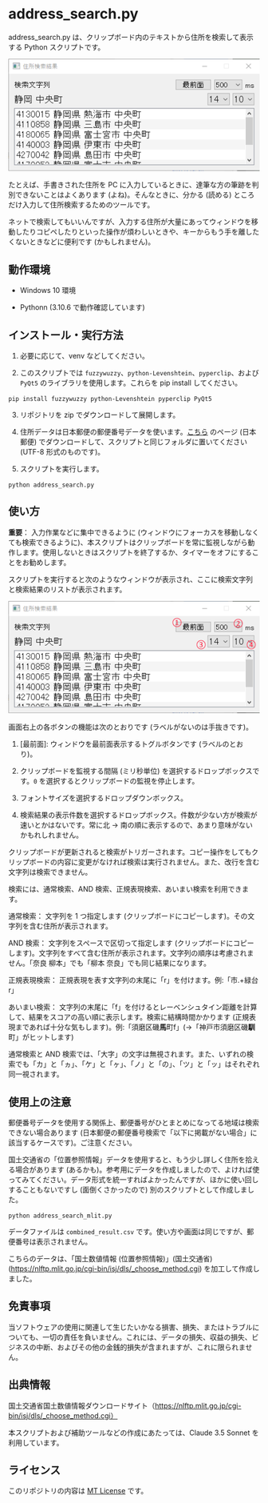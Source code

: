 # address_search.py
 
address_search.py は、クリップボード内のテキストから住所を検索して表示する Python スクリプトです。

![](./screen.png)


たとえば、手書きされた住所を PC に入力しているときに、達筆な方の筆跡を判別できないことはよくあります (よね)。そんなときに、分かる (読める) ところだけ入力して住所検索するためのツールです。

ネットで検索してもいいんですが、入力する住所が大量にあってウィンドウを移動したりコピペしたりといった操作が煩わしいときや、キーからもう手を離したくないときなどに便利です (かもしれません)。

## 動作環境

* Windows 10 環境

* Pythonn (3.10.6 で動作確認しています)

## インストール・実行方法

1. 必要に応じて、venv などしてください。

2. このスクリプトでは `fuzzywuzzy`、`python-Levenshtein`、`pyperclip`、および `PyQt5` のライブラリを使用します。これらを pip install してください。

```
pip install fuzzywuzzy python-Levenshtein pyperclip PyQt5
```

3. リポジトリを zip でダウンロードして展開します。

4. 住所データは日本郵便の郵便番号データを使います。[こちら](https://www.post.japanpost.jp/zipcode/dl/utf-zip.html) のページ (日本郵便) でダウンロードして、スクリプトと同じフォルダに置いてください (UTF-8 形式のものです)。

5. スクリプトを実行します。
```
python address_search.py
```

## 使い方

**重要**： 入力作業などに集中できるように (ウィンドウにフォーカスを移動しなくても検索できるように)、本スクリプトはクリップボードを常に監視しながら動作します。使用しないときはスクリプトを終了するか、タイマーをオフにすることをお勧めします。

スクリプトを実行すると次のようなウィンドウが表示され、ここに検索文字列と検索結果のリストが表示されます。

![](./button.png)

画面右上の各ボタンの機能は次のとおりです (ラベルがないのは手抜きです)。

1. [最前面]: ウィンドウを最前面表示するトグルボタンです (ラベルのとおり)。

2. クリップボードを監視する間隔 (ミリ秒単位) を選択するドロップボックスです。`0` を選択するとクリップボードの監視を停止します。

3. フォントサイズを選択するドロップダウンボックス。

4. 検索結果の表示件数を選択するドロップボックス。件数が少ない方が検索が速いとかはないです。常に北 → 南の順に表示するので、あまり意味がないかもれしれません。

クリップボードが更新されると検索がトリガーされます。コピー操作をしてもクリップボードの内容に変更がなければ検索は実行されません。また、改行を含む文字列は検索できません。

検索には、通常検索、AND 検索、正規表現検索、あいまい検索を利用できます。

通常検索： 文字列を 1 つ指定します (クリップボードにコピーします)。その文字列を含む住所が表示されます。

AND 検索： 文字列をスペースで区切って指定します (クリップボードにコピーします)。文字列をすべて含む住所が表示されます。文字列の順序は考慮されません。「奈良 柳本」でも「柳本 奈良」でも同じ結果になります。

正規表現検索： 正規表現を表す文字列の末尾に「r」を付けます。例:「市.+緑台r」

あいまい検索： 文字列の末尾に「f」を付けるとレーベンシュタイン距離を計算して、結果をスコアの高い順に表示します。検索に結構時間かかります (正規表現まであれば十分な気もします)。例:「須磨区磯**馬**町f」(→「神戸市須磨区磯**馴**町」がヒットします)

通常検索と AND 検索では、「大字」の文字は無視されます。また、いずれの検索でも「カ」と「ヵ」、「ケ」と「ヶ」、「ノ」と「の」、「ツ」と「ッ」はそれぞれ同一視されます。

## 使用上の注意

郵便番号データを使用する関係上、郵便番号がひとまとめになってる地域は検索できない場合あります (日本郵便の郵便番号検索で「以下に掲載がない場合」に該当するケースです)。ご注意ください。

国土交通省の「位置参照情報」データを使用すると、もう少し詳しく住所を拾える場合があります (あるかも)。参考用にデータを作成しましたので、よければ使ってみてください。データ形式を統一すればよかったんですが、ほかに使い回しすることもないですし (面倒くさかったので) 別のスクリプトとして作成しました。

```
python address_search_mlit.py
```

データファイルは ``combined_result.csv`` です。使い方や画面は同じですが、郵便番号は表示されません。


こちらのデータは、「国土数値情報 (位置参照情報)」(国土交通省) (https://nlftp.mlit.go.jp/cgi-bin/isj/dls/_choose_method.cgi) を加工して作成しました。



## 免責事項

当ソフトウェアの使用に関連して生じたいかなる損害、損失、またはトラブルについても、一切の責任を負いません。これには、データの損失、収益の損失、ビジネスの中断、およびその他の金銭的損失が含まれますが、これに限られません。

## 出典情報

 国土交通省国土数値情報ダウンロードサイト（https://nlftp.mlit.go.jp/cgi-bin/isj/dls/_choose_method.cgi）

本スクリプトおよび補助ツールなどの作成にあたっては、Claude 3.5 Sonnet を利用しています。

## ライセンス

このリポジトリの内容は [MT License](./LICENSE) です。
